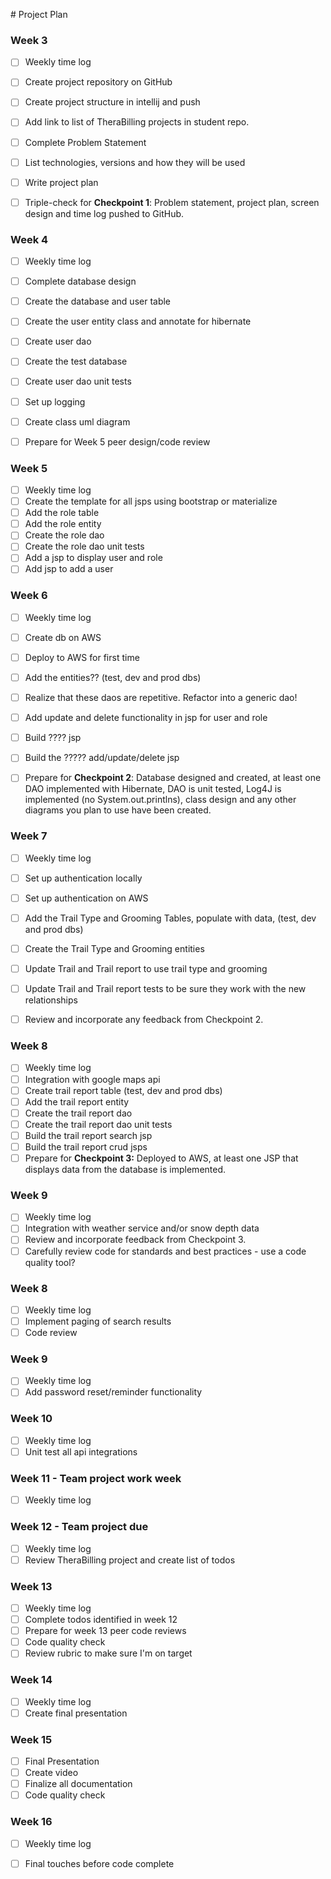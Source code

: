 ﻿﻿# Project Plan### Week 3- [ ] Weekly time log- [ ] Create project repository on GitHub- [ ] Create project structure in intellij and push- [ ] Add link to list of TheraBilling projects in student repo.- [ ] Complete Problem Statement- [ ] List technologies, versions and how they will be used- [ ] Write project plan- [ ] Triple-check for **Checkpoint 1**: Problem statement, project plan, screen design and time log pushed to GitHub. ### Week 4- [ ] Weekly time log- [ ] Complete database design- [ ] Create the database and user table- [ ] Create the user entity class and annotate for hibernate- [ ] Create user dao- [ ] Create the test database- [ ] Create user dao unit tests- [ ] Set up logging- [ ] Create class uml diagram- [ ] Prepare for Week 5 peer design/code review### Week 5- [ ] Weekly time log- [ ] Create the template for all jsps using bootstrap or materialize- [ ] Add the role table- [ ] Add the role entity- [ ] Create the role dao- [ ] Create the role dao unit tests- [ ] Add a jsp to display user and role- [ ] Add jsp to add a user### Week 6- [ ] Weekly time log- [ ] Create db on AWS- [ ] Deploy to AWS for first time- [ ] Add the entities?? (test, dev and prod dbs)- [ ] Realize that these daos are repetitive. Refactor into a generic dao!- [ ] Add update and delete functionality in jsp for user and role- [ ] Build ???? jsp- [ ] Build the ?????  add/update/delete jsp- [ ] Prepare for **Checkpoint 2**: Database designed and created, at least one DAO implemented with Hibernate, DAO is unit tested, Log4J is implemented (no System.out.printlns), class design and any other diagrams you plan to use have been created. ### Week 7- [ ] Weekly time log- [ ] Set up authentication locally- [ ] Set up authentication on AWS- [ ] Add the Trail Type and Grooming Tables, populate with data, (test, dev and prod dbs)- [ ] Create the Trail Type and Grooming entities- [ ] Update Trail and Trail report to use trail type and grooming- [ ] Update Trail and Trail report tests to be sure they work with the new relationships- [ ] Review and incorporate any feedback from Checkpoint 2.### Week 8- [ ] Weekly time log- [ ] Integration with google maps api- [ ] Create trail report table (test, dev and prod dbs)- [ ] Add the trail report entity- [ ] Create the trail report dao- [ ] Create the trail report dao unit tests- [ ] Build the trail report search jsp- [ ] Build the trail report crud jsps- [ ] Prepare for **Checkpoint 3:** Deployed to AWS, at least one JSP that displays data from the database is implemented. ### Week 9- [ ] Weekly time log- [ ] Integration with weather service and/or snow depth data- [ ] Review and incorporate feedback from Checkpoint 3.- [ ] Carefully review code for standards and best practices - use a code quality tool? ### Week 8- [ ] Weekly time log- [ ] Implement paging of search results- [ ] Code review### Week 9- [ ] Weekly time log- [ ] Add password reset/reminder functionality### Week 10- [ ] Weekly time log- [ ] Unit test all api integrations### Week 11 - Team project work week- [ ] Weekly time log### Week 12 - Team project due- [ ] Weekly time log- [ ] Review TheraBilling  project and create list of todos### Week 13- [ ] Weekly time log- [ ] Complete todos identified in week 12- [ ] Prepare for week 13 peer code reviews- [ ] Code quality check- [ ] Review rubric to make sure I'm on target### Week 14- [ ] Weekly time log- [ ] Create final presentation### Week 15- [ ] Final Presentation- [ ] Create video- [ ] Finalize all documentation- [ ] Code quality check### Week 16 - [ ] Weekly time log- [ ] Final touches before code complete